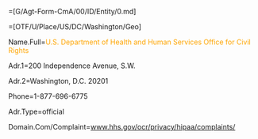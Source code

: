 =[G/Agt-Form-CmA/00/ID/Entity/0.md]

=[OTF/U/Place/US/DC/Washington/Geo]

Name.Full=<font color="orange">U.S. Department of Health and Human Services Office for Civil Rights</font>

Adr.1=200 Independence Avenue, S.W.

Adr.2=Washington, D.C. 20201

Phone=1-877-696-6775

Adr.Type=official

Domain.Com/Complaint=www.hhs.gov/ocr/privacy/hipaa/complaints/
